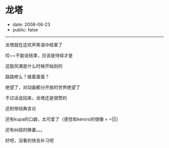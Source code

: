 # 龙塔

- date: 2008-06-23
- public: false

--------------------------


龙塔就在这欢声笑语中结束了

哎~~不能说结束，应该是待续才是

这股风潮是什么时候开始刮的

路路修么？接着蛋蛋？

绝望了，对动画都分开放的世界绝望了

不过话说回来，龙塔还是很赞的

还附带经典言论

还有kupa的口癖，太可爱了（感觉和keroro的很像 = =|||）

还有纠结的换妻。。。

好吧，没看的快去补习吧
